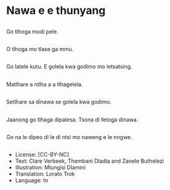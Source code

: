 # Nawa e e thunyang

##
Go tlhoga modi pele.

##
O tlhoga mo tlase ga
mmu.

##
Go latele kutu.
E golela kwa godimo
mo letsatsing.

##
Matlhare a ntlha a a
tlhagelela.

##
Setlhare sa dinawa se
golela kwa godimo.

##
Jaanong go tlhaga
dipalesa. Tsona di
fetoga dinawa.

##
Go na le dipeo di le di
ntsi mo naweng e le
nngwe.

##
* License: [CC-BY-NC]
* Text: Clare Verbeek, Thembani Dladla and Zanele Buthelezi
* Illustration: Mlungisi Dlamini
* Translation: Lorato Trok
* Language: tn
